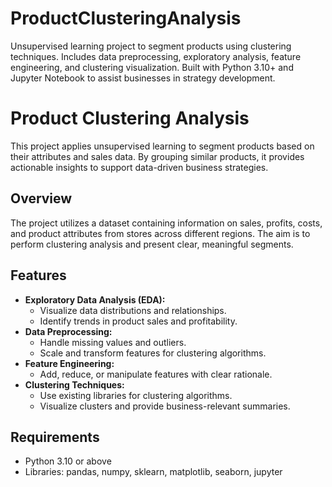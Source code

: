 # ProductClusteringAnalysis
Unsupervised learning project to segment products using clustering techniques. Includes data preprocessing, exploratory analysis, feature engineering, and clustering visualization. Built with Python 3.10+ and Jupyter Notebook to assist businesses in strategy development.
# Product Clustering Analysis

This project applies unsupervised learning to segment products based on their attributes and sales data. By grouping similar products, it provides actionable insights to support data-driven business strategies.

## Overview
The project utilizes a dataset containing information on sales, profits, costs, and product attributes from stores across different regions. The aim is to perform clustering analysis and present clear, meaningful segments.

## Features
- **Exploratory Data Analysis (EDA):**
  - Visualize data distributions and relationships.
  - Identify trends in product sales and profitability.
- **Data Preprocessing:**
  - Handle missing values and outliers.
  - Scale and transform features for clustering algorithms.
- **Feature Engineering:**
  - Add, reduce, or manipulate features with clear rationale.
- **Clustering Techniques:**
  - Use existing libraries for clustering algorithms.
  - Visualize clusters and provide business-relevant summaries.

## Requirements
- Python 3.10 or above
- Libraries: pandas, numpy, sklearn, matplotlib, seaborn, jupyter

